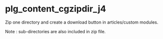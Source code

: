 # plg_content_cgzipdir_j4
 
Zip one directory and create a download button in articles/custom modules.

Note : sub-directories are also included in zip file.
